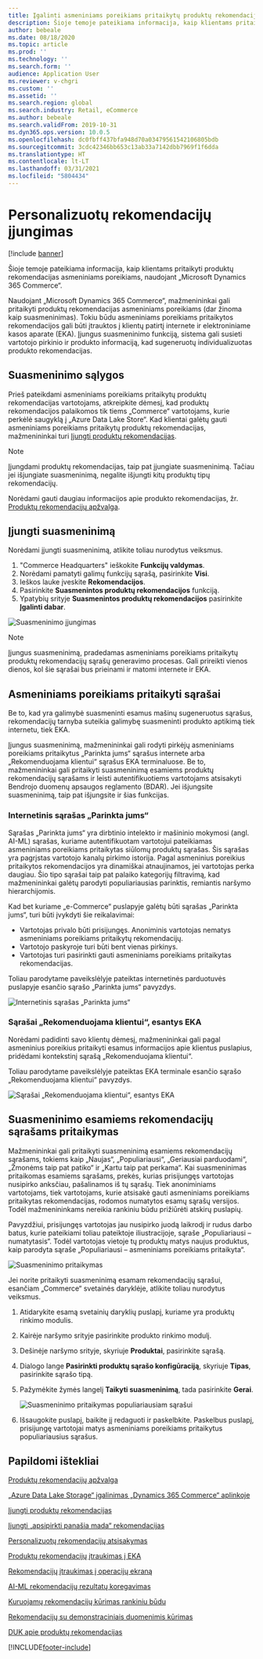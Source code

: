 ```yaml
---
title: Įgalinti asmeniniams poreikiams pritaikytų produktų rekomendacijas
description: Šioje temoje pateikiama informacija, kaip klientams pritaikyti produktų rekomendacijas asmeniniams poreikiams, naudojant „Microsoft Dynamics 365 Commerce“.
author: bebeale
ms.date: 08/18/2020
ms.topic: article
ms.prod: ''
ms.technology: ''
ms.search.form: ''
audience: Application User
ms.reviewer: v-chgri
ms.custom: ''
ms.assetid: ''
ms.search.region: global
ms.search.industry: Retail, eCommerce
ms.author: bebeale
ms.search.validFrom: 2019-10-31
ms.dyn365.ops.version: 10.0.5
ms.openlocfilehash: dc0fbff437bfa948d70a03479561542106805bdb
ms.sourcegitcommit: 3cdc42346bb653c13ab33a7142dbb7969f1f6dda
ms.translationtype: HT
ms.contentlocale: lt-LT
ms.lasthandoff: 03/31/2021
ms.locfileid: "5804434"
---
```

# <a name="enable-personalized-recommendations"></a>Personalizuotų rekomendacijų įjungimas

[!include [banner](includes/banner.md)]

Šioje temoje pateikiama informacija, kaip klientams pritaikyti produktų rekomendacijas asmeniniams poreikiams, naudojant „Microsoft Dynamics 365 Commerce“.

Naudojant „Microsoft Dynamics 365 Commerce“, mažmenininkai gali pritaikyti produktų rekomendacijas asmeniniams poreikiams (dar žinoma kaip suasmeninimas). Tokiu būdu asmeniniams poreikiams pritaikytos rekomendacijos gali būti įtrauktos į klientų patirtį internete ir elektroniniame kasos aparate (EKA). Įjungus suasmeninimo funkciją, sistema gali susieti vartotojo pirkinio ir produkto informaciją, kad sugeneruotų individualizuotas produkto rekomendacijas.

## <a name="personalization-prerequisites"></a>Suasmeninimo sąlygos

Prieš pateikdami asmeniniams poreikiams pritaikytų produktų rekomendacijas vartotojams, atkreipkite dėmesį, kad produktų rekomendacijos palaikomos tik tiems „Commerce“ vartotojams, kurie perkėlė saugyklą į „Azure Data Lake Store“. Kad klientai galėtų gauti asmeniniams poreikiams pritaikytų produktų rekomendacijas, mažmenininkai turi [Įjungti produktų rekomendacijas](enable-product-recommendations.md).

> [!NOTE]
> Įjungdami produktų rekomendacijas, taip pat įjungiate suasmeninimą. Tačiau jei išjungiate suasmeninimą, negalite išjungti kitų produktų tipų rekomendacijų.

Norėdami gauti daugiau informacijos apie produkto rekomendacijas, žr. [Produktų rekomendacijų apžvalga](product-recommendations.md).

## <a name="turn-on-personalization"></a>Įjungti suasmeninimą

Norėdami įjungti suasmeninimą, atlikite toliau nurodytus veiksmus.

1. "Commerce Headquarters" ieškokite **Funkcijų valdymas**.
1. Norėdami pamatyti galimų funkcijų sąrašą, pasirinkite **Visi**. 
1. Ieškos lauke įveskite **Rekomendacijos**.
1. Pasirinkite **Suasmenintos produktų rekomendacijos** funkciją.
1. Ypatybių srityje **Suasmenintos produktų rekomendacijos** pasirinkite **Įgalinti dabar**.

![Suasmeninimo įjungimas](./media/FeatureManagement_Personalized.PNG)

> [!NOTE]
> Įjungus suasmeninimą, pradedamas asmeniniams poreikiams pritaikytų produktų rekomendacijų sąrašų generavimo procesas. Gali prireikti vienos dienos, kol šie sąrašai bus prieinami ir matomi internete ir EKA.

## <a name="personalized-lists"></a>Asmeniniams poreikiams pritaikyti sąrašai

Be to, kad yra galimybė suasmeninti esamus mašinų sugeneruotus sąrašus, rekomendacijų tarnyba suteikia galimybę suasmeninti produkto aptikimą tiek internetu, tiek EKA.

Įjungus suasmeninimą, mažmenininkai gali rodyti pirkėjų asmeniniams poreikiams pritaikytus „Parinkta jums“ sąrašus internete arba „Rekomenduojama klientui“ sąrašus EKA terminaluose. Be to, mažmenininkai gali pritaikyti suasmeninimą esamiems produktų rekomendacijų sąrašams ir leisti autentifikuotiems vartotojams atsisakyti Bendrojo duomenų apsaugos reglamento (BDAR). Jei išjungsite suasmeninimą, taip pat išjungsite ir šias funkcijas.

### <a name="online-picks-for-you-lists"></a>Internetinis sąrašas „Parinkta jums“

Sąrašas „Parinkta jums“ yra dirbtinio intelekto ir mašininio mokymosi (angl. AI-ML) sąrašas, kuriame autentifikuotam vartotojui pateikiamas asmeniniams poreikiams pritaikytas siūlomų produktų sąrašas. Šis sąrašas yra pagrįstas vartotojo kanalų pirkimo istorija. Pagal asmeninius poreikius pritaikytos rekomendacijos yra dinamiškai atnaujinamos, jei vartotojas perka daugiau. Šio tipo sąrašai taip pat palaiko kategorijų filtravimą, kad mažmenininkai galėtų parodyti populiariausias parinktis, remiantis naršymo hierarchijomis.

Kad bet kuriame „e-Commerce“ puslapyje galėtų būti sąrašas „Parinkta jums“, turi būti įvykdyti šie reikalavimai:

- Vartotojas privalo būti prisijungęs. Anoniminis vartotojas nematys asmeniniams poreikiams pritaikytų rekomendacijų.
- Vartotojo paskyroje turi būti bent vienas pirkinys.
- Vartotojas turi pasirinkti gauti asmeniniams poreikiams pritaikytas rekomendacijas.

Toliau parodytame paveikslėlyje pateiktas internetinės parduotuvės puslapyje esančio sąrašo „Parinkta jums“ pavyzdys.

![Internetinis sąrašas „Parinkta jums“](./media/picksforyou.png)

### <a name="recommended-for-customer-lists-at-the-pos"></a>Sąrašai „Rekomenduojama klientui“, esantys EKA

Norėdami padidinti savo klientų dėmesį, mažmenininkai gali pagal asmeninius poreikius pritaikyti esamus informacijos apie klientus puslapius, pridėdami kontekstinį sąrašą „Rekomenduojama klientui“.

Toliau parodytame paveikslėlyje pateiktas EKA terminale esančio sąrašo „Rekomenduojama klientui“ pavyzdys.

![Sąrašai „Rekomenduojama klientui“, esantys EKA](./media/picksonpos.png)

## <a name="apply-personalization-to-existing-recommendation-lists"></a>Suasmeninimo esamiems rekomendacijų sąrašams pritaikymas

Mažmenininkai gali pritaikyti suasmeninimą esamiems rekomendacijų sąrašams, tokiems kaip „Naujas“, „Populiariausi“, „Geriausiai parduodami“, „Žmonėms taip pat patiko“ ir „Kartu taip pat perkama“. Kai suasmeninimas pritaikomas esamiems sąrašams, prekės, kurias prisijungęs vartotojas nusipirko anksčiau, pašalinamos iš tų sąrašų. Tiek anoniminiams vartotojams, tiek vartotojams, kurie atsisakė gauti asmeniniams poreikiams pritaikytas rekomendacijas, rodomos numatytos esamų sąrašų versijos. Todėl mažmenininkams nereikia rankiniu būdu prižiūrėti atskirų puslapių.

Pavyzdžiui, prisijungęs vartotojas jau nusipirko juodą laikrodį ir rudus darbo batus, kurie pateikiami toliau pateiktoje iliustracijoje, sąraše „Populiariausi – numatytasis“. Todėl vartotojas vietoje tų produktų matys naujus produktus, kaip parodyta sąraše „Populiariausi – asmeniniams poreikiams pritaikyta“.

![Suasmeninimo pritaikymas](./media/applypersonalization.png)

Jei norite pritaikyti suasmeninimą esamam rekomendacijų sąrašui, esančiam „Commerce“ svetainės daryklėje, atlikite toliau nurodytus veiksmus.

1. Atidarykite esamą svetainių daryklių puslapį, kuriame yra produktų rinkimo modulis.
1. Kairėje naršymo srityje pasirinkite produkto rinkimo modulį.
1. Dešinėje naršymo srityje, skyriuje **Produktai**, pasirinkite sąrašą.
1. Dialogo lange **Pasirinkti produktų sąrašo konfigūraciją**, skyriuje **Tipas**, pasirinkite sąrašo tipą.
1. Pažymėkite žymės langelį **Taikyti suasmeninimą**, tada pasirinkite **Gerai**.

    ![Suasmeninimo pritaikymas populiariausiam sąrašui](./media/ApplyPersonalizationToTrending.PNG)

1. Išsaugokite puslapį, baikite jį redaguoti ir paskelbkite. Paskelbus puslapį, prisijungę vartotojai matys asmeniniams poreikiams pritaikytus populiariausius sąrašus.

## <a name="additional-resources"></a>Papildomi ištekliai

[Produktų rekomendacijų apžvalga](product-recommendations.md)

[„Azure Data Lake Storage“ įgalinimas „Dynamics 365 Commerce“ aplinkoje](enable-adls-environment.md)

[Įjungti produktų rekomendacijas](enable-product-recommendations.md)

[Įjungti „apsipirkti panašia mada“ rekomendacijas](shop-similar-looks.md)

[Personalizuotų rekomendacijų atsisakymas](personalization-gdpr.md)

[Produktų rekomendacijų įtraukimas į EKA](product.md)

[Rekomendacijų įtraukimas į operacijų ekraną](add-recommendations-control-pos-screen.md)

[AI-ML rekomendacijų rezultatų koregavimas](modify-product-recommendation-results.md)

[Kuruojamų rekomendacijų kūrimas rankiniu būdu](create-editorial-recommendation-lists.md)

[Rekomendacijų su demonstraciniais duomenimis kūrimas](product-recommendations-demo-data.md)

[DUK apie produktų rekomendacijas](faq-recommendations.md)


[!INCLUDE[footer-include](../includes/footer-banner.md)]
